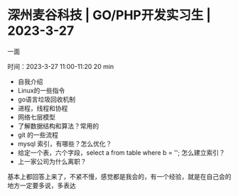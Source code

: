 # 深州麦谷科技 | GO/PHP开发实习生 | 2023-3-27

一面 

时间：2023-3-27 11:00-11:20  20 min

- 自我介绍
- Linux的一些指令
- go语言垃圾回收机制
- 进程，线程和协程
- 网络七层模型
- 了解数据结构和算法？常用的
- git 的一些流程
- mysql 索引，有哪些？怎么优化？
- 给定一个表，六个字段，select a from table where b = ''; 怎么建立索引？
- 上一家公司为什么离职？

基本上都回答上来了，不紧不慢，感觉都是我会的，有一个经验，就是在自己会的地方一定要多说，多表达